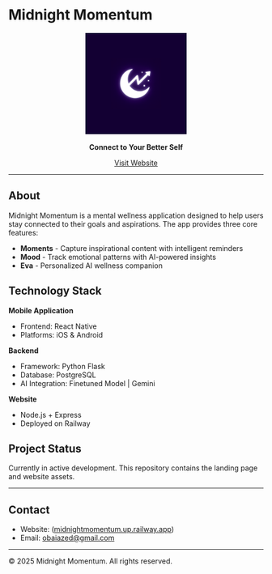 # Midnight Momentum

<div align="center">
  <img src="iconAPK_smaller.png" alt="Midnight Momentum Logo" width="200"/>
  
  **Connect to Your Better Self**
  
  [Visit Website]([midnightmomentum.up.railway.app](https://midnightmomentum.up.railway.app/))
</div>

---

## About

Midnight Momentum is a mental wellness application designed to help users stay connected to their goals and aspirations. The app provides three core features:

- **Moments** - Capture inspirational content with intelligent reminders
- **Mood** - Track emotional patterns with AI-powered insights  
- **Eva** - Personalized AI wellness companion

## Technology Stack

**Mobile Application**
- Frontend: React Native
- Platforms: iOS & Android

**Backend**
- Framework: Python Flask
- Database: PostgreSQL
- AI Integration: Finetuned Model | Gemini 

**Website**
- Node.js + Express
- Deployed on Railway

## Project Status

Currently in active development. This repository contains the landing page and website assets.

---

## Contact

- Website: ([midnightmomentum.up.railway.app](https://midnightmomentum.up.railway.app/))
- Email: obaiazed@gmail.com

---

© 2025 Midnight Momentum. All rights reserved.
